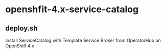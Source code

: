 # openshfit-4.x-service-catalog

## deploy.sh

Install ServiceCatalog with Template Service Broker from  OperatorHub on OpenShift 4.x
